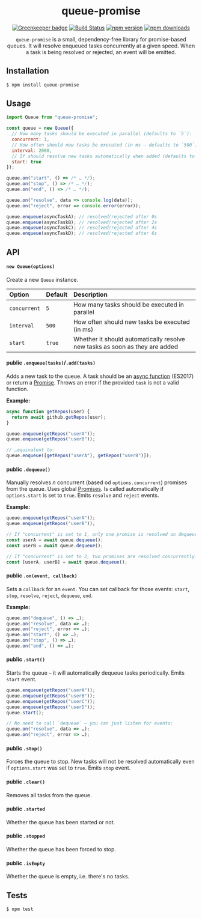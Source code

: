 <div align="center">
  <h1>queue-promise</h1>

[![Greenkeeper badge](https://badges.greenkeeper.io/Bartozzz/queue-promise.svg)](https://greenkeeper.io/)
[![Build Status](https://img.shields.io/travis/Bartozzz/queue-promise.svg)](https://travis-ci.org/Bartozzz/queue-promise/)
[![npm version](https://img.shields.io/npm/v/queue-promise.svg)](https://www.npmjs.com/package/queue-promise)
[![npm downloads](https://img.shields.io/npm/dt/queue-promise.svg)](https://www.npmjs.com/package/queue-promise)
<br>

`queue-promise` is a small, dependency-free library for promise-based queues. It will resolve enqueued tasks concurrently at a given speed. When a task is being resolved or rejected, an event will be emitted.

</div>

## Installation

```bash
$ npm install queue-promise
```

## Usage

```javascript
import Queue from "queue-promise";

const queue = new Queue({
  // How many tasks should be executed in parallel (defaults to `5`):
  concurrent: 1,
  // How often should new tasks be executed (in ms – defaults to `500`):
  interval: 2000,
  // If should resolve new tasks automatically when added (defaults to `true`):
  start: true
});

queue.on("start", () => /* … */);
queue.on("stop", () => /* … */);
queue.on("end", () => /* … */);

queue.on("resolve", data => console.log(data));
queue.on("reject", error => console.error(error));

queue.enqueue(asyncTaskA); // resolved/rejected after 0s
queue.enqueue(asyncTaskB); // resolved/rejected after 2s
queue.enqueue(asyncTaskC); // resolved/rejected after 4s
queue.enqueue(asyncTaskD); // resolved/rejected after 6s
```

## API

#### `new Queue(options)`

Create a new `Queue` instance.

| Option       | Default | Description                                                                 |
| :----------- | :------ | :-------------------------------------------------------------------------- |
| `concurrent` | `5`     | How many tasks should be executed in parallel                               |
| `interval`   | `500`   | How often should new tasks be executed (in ms)                              |
| `start`      | `true`  | Whether it should automatically resolve new tasks as soon as they are added |

#### **public** `.enqueue(tasks)`/`.add(tasks)`

Adds a new task to the queue. A task should be an [async function](https://developer.mozilla.org/en-US/docs/Web/JavaScript/Reference/Statements/async_function) (ES2017) or return a [Promise](https://developer.mozilla.org/en-US/docs/Web/JavaScript/Reference/Global_Objects/Promise). Throws an error if the provided `task` is not a valid function.

**Example:**

```javascript
async function getRepos(user) {
  return await github.getRepos(user);
}

queue.enqueue(getRepos("userA"));
queue.enqueue(getRepos("userB"));

// …equivalent to:
queue.enqueue([getRepos("userA"), getRepos("userB")]);
```

#### **public** `.dequeue()`

Manually resolves _n_ concurrent (based od `options.concurrent`) promises from the queue. Uses global [Promises](https://developer.mozilla.org/en-US/docs/Web/JavaScript/Reference/Global_Objects/Promise). Is called automatically if `options.start` is set to `true`. Emits `resolve` and `reject` events.

**Example:**

```javascript
queue.enqueue(getRepos("userA"));
queue.enqueue(getRepos("userB"));

// If "concurrent" is set to 1, only one promise is resolved on dequeue:
const userA = await queue.dequeue();
const userB = await queue.dequeue();

// If "concurrent" is set to 2, two promises are resolved concurrently:
const [userA, userB] = await queue.dequeue();
```

#### **public** `.on(event, callback)`

Sets a `callback` for an `event`. You can set callback for those events: `start`, `stop`, `resolve`, `reject`, `dequeue`, `end`.

**Example:**

```javascript
queue.on("dequeue", () => …);
queue.on("resolve", data => …);
queue.on("reject", error => …);
queue.on("start", () => …);
queue.on("stop", () => …);
queue.on("end", () => …);
```

#### **public** `.start()`

Starts the queue – it will automatically dequeue tasks periodically. Emits `start` event.

```javascript
queue.enqueue(getRepos("userA"));
queue.enqueue(getRepos("userB"));
queue.enqueue(getRepos("userC"));
queue.enqueue(getRepos("userD"));
queue.start();

// No need to call `dequeue` – you can just listen for events:
queue.on("resolve", data => …);
queue.on("reject", error => …);
```

#### **public** `.stop()`

Forces the queue to stop. New tasks will not be resolved automatically even if `options.start` was set to `true`. Emits `stop` event.

#### **public** `.clear()`

Removes all tasks from the queue.

#### **public** `.started`

Whether the queue has been started or not.

#### **public** `.stopped`

Whether the queue has been forced to stop.

#### **public** `.isEmpty`

Whether the queue is empty, i.e. there's no tasks.

## Tests

```bash
$ npm test
```
